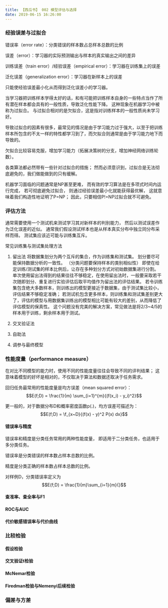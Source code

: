 ```yaml
---
title: 【西瓜书】 002 模型评估与选择
date: 2019-06-15 16:26:00
---
```


### 经验误差与过拟合

错误率（error rate）：分类错误的样本数占总样本总数的比例

误差（error）：学习器的实际预测输出与样本的真实输出之间的差异

训练误差（train error）/经验误差（empirical error）：学习器在训练集上的误差

泛化误差（generalization error）：学习器在新样本上的误差


只能使经验误差最小化从而得到泛化误差小的学习器。


当学习器把训练样本学得太好的话，和有可能把训练样本自身的一些特点当作了所有潜在样本都会具有的一般性质，导致泛化性能下降。
这种现象在机器学习中被称为过拟合。
与过拟合相对的是欠拟合，这是指对训练样本的一般性质尚未学习好。



导致过拟合的因素有很多，最常见的情况是由于学习能力过于强大，以至于把训练样本所包含的不太一样的特性都学习到了，而欠拟合则通常是由于学习能力地下而导致的。

欠拟合比较容易克服，增加学习能力（拓展决策树的分支，增加神经网络训练轮数）。

各类算法都必然带有一些针对过拟合的措施；
然而必须意识到，过拟合是无法彻底避免的，我们做能做到的只有缓解。

机器学习面临的问题通常是NP甚至更难，
而有效的学习算法是在多项式时间内运行完成，
若可彻底避免过拟合，
则通过经验误差最小化就能获得最优解，
这就意味着我们构造性地证明了P=NP；
因此，只要相信P!=NP过拟合就不可避免。


### 评估方法

通常需要使用一个测试机来测试学习其对新样本的判别能力，
然后以测试误差作为泛化误差的近似。
通常我们假设测试样本也是从样本真实分布中独立同分布采样而得。
测试集应该近可能与训练集互斥。


常见训练集与测试集处理方法
1. 留出法
将数据集划分为两个互斥的集合，作为训练集和测试集。
划分要尽可能保持数据分析的一致性。
（分类问题要保持样本的类别相似性）
即使在给定训练/测试集的样本比例后，让存在多种划分方式对初始数据集进行分割。
单次使用留出法得到的结果往往不够稳定，在使用留出法时，一般要采取若干次随即划分、重复进行实验评估后取平均值作为留出法的评估结果。
若令训练集包含绝大多数样本，则训练出的模型更接近于数据集，由于测试集比较小，评估结果不够稳定准确；
若测试机包含更多样本，则训练集和测试集差别更大了，评估的模型与用数据集训练出的模型相比可能有较大的差别，从而降低了评估模型的保真性。
这个问题没有完美的解决方案，常见做法是将2/3~4/5的样本用于训练，剩余样本用于测试。
2. 交叉验证法

3. 自助法
4. 调参与最终模型


### 性能度量（performance measure）

在对比不同模型的能力时，使用不同的性能度量往往会导致不同的评判结果；
这意味着模型的好坏是相对的，不仅取决于算法和数据还取决于任务需求。

回归任务最常用的性能度量是均方误差（mean squared error）：
$$E(f;D) = \frac{1}{m} \sum_{i=1}^{m}{(f(x_i) - y_i)^2}$$

更一般的，对于数据分布D和概率密度函数p(.)，均方误差可描述为：
$$E(f;D) = \f_{x~D}{(f(x) - y)^2 P(x) dx}$$

#### 错误率与精度

错误率和精度是分类任务常用的两种性能度量，
即适用于二分类任务，也适用于多分类任务。

错误率是分类错误的样本数占样本总数的比例。

精度是分类正确的样本数占样本总数的比例。

对样例D，分类错误率定义为
$$E(f;D) = \frac{1}{m}\sum_{i=1}{m}{}$$


#### 查准率、查全率与F1

#### ROC与AUC

#### 代价敏感错误率与代价曲线


### 比较检验

#### 假设检验

#### 交叉验证t检验

#### McNemar检验

#### Firedman检验与Nemenyi后续检验


### 偏差与方差
